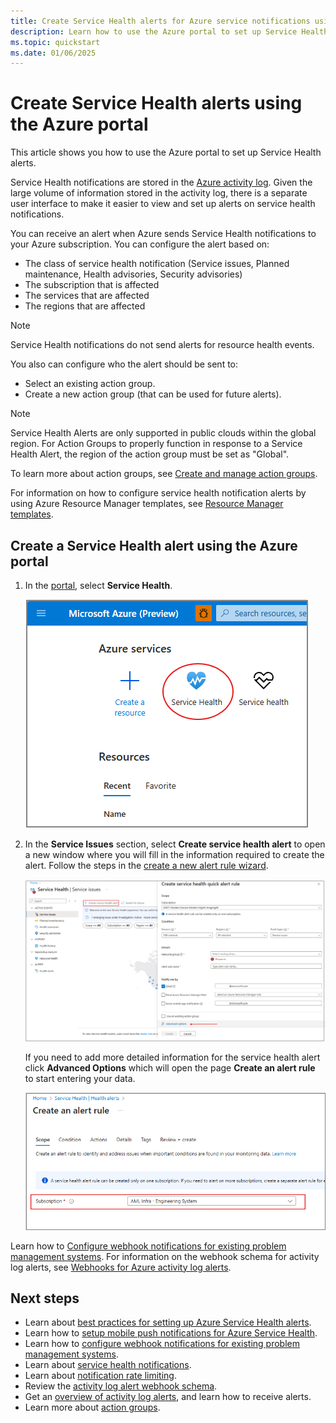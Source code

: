 ```yaml
---
title: Create Service Health alerts for Azure service notifications using Azure portal
description: Learn how to use the Azure portal to set up Service Health alerts.
ms.topic: quickstart
ms.date: 01/06/2025
---
```


# Create Service Health alerts using the Azure portal

This article shows you how to use the Azure portal to set up Service Health alerts.  

Service Health notifications are stored in the [Azure activity log](../azure-monitor/essentials/platform-logs-overview.md). Given the large volume of information stored in the activity log, there is a separate user interface to make it easier to view and set up alerts on service health notifications. 

You can receive an alert when Azure sends Service Health notifications to your Azure subscription. You can configure the alert based on:

- The class of service health notification (Service issues, Planned maintenance, Health advisories, Security advisories)
- The subscription that is affected
- The services that are affected
- The regions that are affected

> [!NOTE]
> Service Health notifications do not send alerts for resource health events.

You also can configure who the alert should be sent to:

- Select an existing action group.
- Create a new action group (that can be used for future alerts).
> [!NOTE]
> Service Health Alerts are only supported in public clouds within the global region. For Action Groups to properly function in response to a Service Health Alert, the region of the action group must be set as "Global".

To learn more about action groups, see [Create and manage action groups](../azure-monitor/alerts/action-groups.md).

For information on how to configure service health notification alerts by using Azure Resource Manager templates, see [Resource Manager templates](../azure-monitor/alerts/alerts-activity-log.md).

## Create a Service Health alert using the Azure portal
1. In the [portal](https://portal.azure.com/*home), select **Service Health**.

    ![The "Service Health" service](media/alerts-activity-log-service-notifications/home-servicehealth.png)

1. In the **Service Issues** section, select **Create service health alert** to open a new window where you will fill in the information required to create the alert. Follow the steps in the [create a new alert rule wizard](../azure-monitor/alerts/alerts-create-activity-log-alert-rule.md?tabs=activity-log).

    ![The "Health alerts" tab](media/alerts-activity-log-service-notifications/service-health-blades.png)


   If you need to add more detailed information for the service health alert click **Advanced Options** which will open the page **Create an alert rule** to start entering your data.

    ![The "Create service health alert" command](media/alerts-activity-log-service-notifications/service-health-portal-create-alert-rule.png)



Learn how to [Configure webhook notifications for existing problem management systems](service-health-alert-webhook-guide.md). For information on the webhook schema for activity log alerts, see [Webhooks for Azure activity log alerts](../azure-monitor/alerts/activity-log-alerts-webhook.md).


## Next steps
- Learn about [best practices for setting up Azure Service Health alerts](https://www.microsoft.com/en-us/videoplayer/embed/RE2OtUa).
- Learn how to [setup mobile push notifications for Azure Service Health](https://www.microsoft.com/en-us/videoplayer/embed/RE2OtUw).
- Learn how to [configure webhook notifications for existing problem management systems](service-health-alert-webhook-guide.md).
- Learn about [service health notifications](service-notifications.md).
- Learn about [notification rate limiting](../azure-monitor/alerts/alerts-rate-limiting.md).
- Review the [activity log alert webhook schema](../azure-monitor/alerts/activity-log-alerts-webhook.md).
- Get an [overview of activity log alerts](../azure-monitor/alerts/alerts-overview.md), and learn how to receive alerts.
- Learn more about [action groups](../azure-monitor/alerts/action-groups.md).
